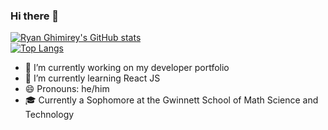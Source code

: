 ### Hi there 👋

[![Ryan Ghimirey's GitHub stats](https://github-readme-stats.vercel.app/api?username=RyanGhimirey)](https://github.com/RyanGhimirey/github-readme-stats)<br>
[![Top Langs](https://github-readme-stats.vercel.app/api/top-langs/?username=RyanGhimirey)](https://github.com/anuraghazra/github-readme-stats)
- 🔭 I’m currently working on my developer portfolio
- 🌱 I’m currently learning React JS
- 😄 Pronouns: he/him
- 🎓 Currently a Sophomore at the Gwinnett School of Math Science and Technology


